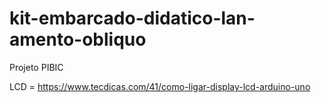# kit-embarcado-didatico-lan-amento-obliquo
Projeto PIBIC


LCD = https://www.tecdicas.com/41/como-ligar-display-lcd-arduino-uno
